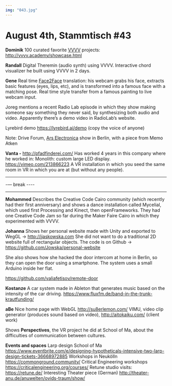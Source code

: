 ```yaml
---
img: "043.jpg"
---
```


# **August 4th, Stammtisch #43**

**Dominik**
100 curated favorite [VVVV](http://vvvv.org) projects:
http://vvvv.academy/showcase.html

**Randall**
Digital Theremin (audio synth) using VVVV.
Interactive chord visualizer he built using VVVV in 2 days.

**Gene**
Real time [Face2Face](https://www.youtube.com/watch?v=ohmajJTcpNk) translation: his webcam grabs his face, extracts basic features (eyes, lips, etc), and is transformed into a famous face with a matching pose.
Real time style transfer from a famous painting to live webcam input.

Joreg mentions a recent Radio Lab episode in which they show making someone say something they never said, by synthesizing both audio and video. Apparently there’s a demo video in RadioLab’s website.

Lyrebird demo https://lyrebird.ai/demo (copy the voice of anyone)

Note: Drive Forum, [Ars Electronica](https://www.artrabbit.com/events/ars-electronica) show in Berlin, with a piece from Memo Atken

**Vanta -** http://pfadfinderei.com/
Has worked 4 years in this company where he worked in:
Monolith: custom large LED display. https://vimeo.com/213866223
A VR installation in which you seed the same room in VR in which you are at (but without any people).


----------

-— break  ----

----------

**Mohammed**
Describes the Creative Code Cairo community (which recently had their first anniversary) and shows a dance installation called Mycelial, which used first Processing and Kinect, then openFrameworks.
They had one Creative Code Jam so far during the Maker Faire Cairo in which they experimented with VVVV.

**Johanna**
Shows her personal website  made with Unity and exported to WegGL → http://jjaskowska.com
She did not want to do a traditional 2D website full of rectangular objects.
The code is on Github → https://github.com/Jowska/personal-website

She also shows how she hacked the door intercom at home in Berlin, so they can open the door using a smartphone. The system uses a small Arduino inside her flat.

https://github.com/valiafetisov/remote-door

**Kostanze**
A car system made in Ableton that generates music based on the intensity of the car driving.
https://www.fluxfm.de/band-in-the-trunk-krautfunding/

**aBe**
Nice home page with WebGL http://su8erlemon.com/
VIMU, video clip generator (produces sound based on video), http://aitokaiku.com/ (client work)

Shows **Perspectives**, the VR project he did at School of Ma, about the difficulties of communication between cultures. 

**Events and spaces**
Larp design School of Ma https://www.eventbrite.com/e/designing-hypotheticals-intensive-two-larp-design-tickets-36668972885
Workshops in Neukölln https://commonground.community/
Critical Engineering workshops https://criticalengineering.org/courses/
Retune studio visits: https://retune.de/
Interesting Theater piece (German) http://theater-anu.de/anuwelten/ovids-traum/show/


